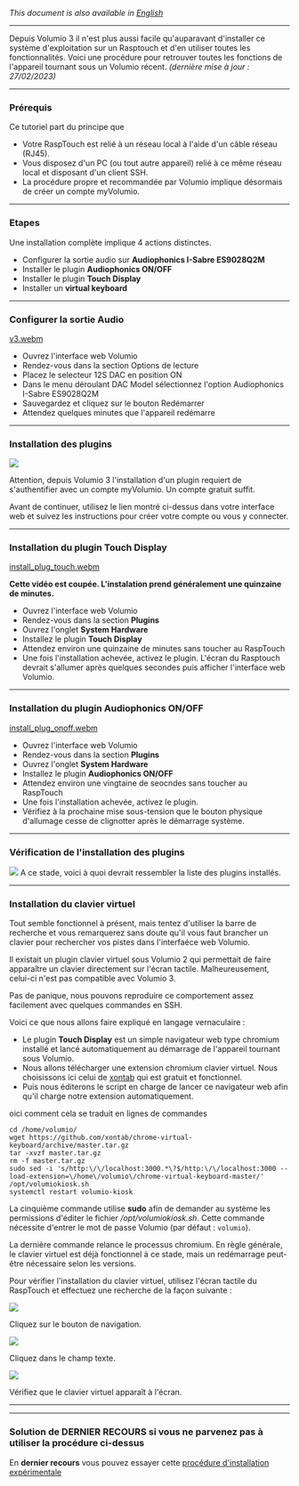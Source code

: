 
*This document is also available in [English](https://github.com/audiophonics/rasptouch_volumio3/blob/main/readme.md)*

---

Depuis Volumio 3 il n'est plus aussi facile qu'auparavant d'installer ce système d'exploitation sur un Rasptouch et d'en utiliser toutes les fonctionnalités. Voici une procédure pour retrouver toutes les fonctions de l'appareil tournant sous un Volumio récent.
*(dernière mise à jour : 27/02/2023)*

---
### Prérequis

Ce tutoriel part du principe que

- Votre RaspTouch est relié à un réseau local à l'aide d'un câble réseau (RJ45).
- Vous disposez d'un PC (ou tout autre appareil) relié à ce même réseau local et disposant d'un client SSH.
- La procédure propre et recommandée par Volumio implique désormais de créer un compte myVolumio.

---

### Etapes

Une installation complète implique 4 actions distinctes.

- Configurer la sortie audio sur **Audiophonics I-Sabre ES9028Q2M**
- Installer le plugin **Audiophonics ON/OFF**
- Installer le plugin **Touch Display**
- Installer un **virtual keyboard**

---

### Configurer la sortie Audio

[v3.webm](https://user-images.githubusercontent.com/17196909/221600807-02cff53e-8563-437f-bbd8-a374be4bf305.webm)

- Ouvrez l'interface web Volumio
- Rendez-vous dans la section Options de lecture
- Placez le selecteur 12S DAC en position ON
- Dans le menu déroulant DAC Model sélectionnez l'option Audiophonics I-Sabre ES9028Q2M
- Sauvegardez et cliquez sur le bouton Redémarrer
- Attendez quelques minutes que l'appareil redémarre
 
---

### Installation des plugins

 ![](https://www.audiophonics.fr/img/cms/Images/Blog/rasptouch_volumio_2023/account.jpg)

Attention, depuis Volumio 3 l'installation d'un plugin requiert de s'authentifier avec un compte myVolumio. Un compte gratuit suffit.

Avant de continuer, utilisez le lien montré ci-dessus dans votre interface web et suivez les instructions pour créer votre compte ou vous y connecter.

---

### Installation du plugin Touch Display

[install_plug_touch.webm](https://user-images.githubusercontent.com/17196909/221601003-36e21e7e-5f86-4767-984d-b7302654005e.webm)

   **Cette vidéo est coupée. L'instalation prend généralement une quinzaine de minutes.**

- Ouvrez l'interface web Volumio
- Rendez-vous dans la section **Plugins**
- Ouvrez l'onglet **System Hardware**
- Installez le plugin **Touch Display**
- Attendez environ une quinzaine de minutes sans toucher au RaspTouch
- Une fois l'installation achevée, activez le plugin. L'écran du Rasptouch devrait s'allumer après quelques secondes puis afficher l'interface web Volumio.
 
---

### Installation du plugin Audiophonics ON/OFF

[install_plug_onoff.webm](https://user-images.githubusercontent.com/17196909/221601317-113f8d25-94a0-4f31-adeb-a2accccdcf47.webm)

- Ouvrez l'interface web Volumio
- Rendez-vous dans la section **Plugins**
- Ouvrez l'onglet **System Hardware**
- Installez le plugin **Audiophonics ON/OFF**
- Attendez environ une vingtaine de seocndes sans toucher au RaspTouch
- Une fois l'installation achevée, activez le plugin.
- Vérifiez à la prochaine mise sous-tension que le bouton physique d'allumage cesse de clignotter après le démarrage système.
 
---

### Vérification de l'installation des plugins

 ![](https://www.audiophonics.fr/img/cms/Images/Blog/rasptouch_volumio_2023/plugins.jpg)
 A ce stade, voici à quoi devrait ressembler la liste des plugins installés.

---

### Installation du clavier virtuel

Tout semble fonctionnel à présent, mais tentez d'utiliser la barre de recherche et vous remarquerez sans doute qu'il vous faut brancher un clavier pour rechercher vos pistes dans l'interfaéce web Volumio.

Il existait un plugin clavier virtuel sous Volumio 2 qui permettait de faire apparaître un clavier directement sur l'écran tactile. Malheureusement, celui-ci n'est pas compatible avec Volumio 3.

Pas de panique, nous pouvons reproduire ce comportement assez facilement avec quelques commandes en SSH.

Voici ce que nous allons faire expliqué en langage vernaculaire :

- Le plugin **Touch Display** est un simple navigateur web type chromium installé et lancé automatiquement au démarrage de l'appareil tournant sous Volumio.
- Nous allons télécharger une extension chromium clavier virtuel. Nous choisissons ici celui de [xontab](https://github.com/xontab/chrome-virtual-keyboard) qui est gratuit et fonctionnel.
- Puis nous éditerons le script en charge de lancer ce navigateur web afin qu'il charge notre extension automatiquement.
 
oici comment cela se traduit en lignes de commandes

 ```
cd /home/volumio/
wget https://github.com/xontab/chrome-virtual-keyboard/archive/master.tar.gz
tar -xvzf master.tar.gz
rm -f master.tar.gz
sudo sed -i 's/http:\/\/localhost:3000.*\?$/http:\/\/localhost:3000 --load-extension=\/home\/volumio\/chrome-virtual-keyboard-master/'  /opt/volumiokiosk.sh
systemctl restart volumio-kiosk
```

La cinquième commande utilise **sudo** afin de demander au système les permissions d'éditer le fichier */opt/volumiokiosk.sh*. Cette commande nécessite d'entrer le mot de passe Volumio (par défaut : ```volumio```).

La dernière commande relance le processus chromium. En règle générale, le clavier virtuel est déjà fonctionnel à ce stade, mais un redémarrage peut-être nécessaire selon les versions.

Pour vérifier l'installation du clavier virtuel, utilisez l'écran tactile du RaspTouch et effectuez une recherche de la façon suivante :

![](https://www.audiophonics.fr/img/cms/Images/Blog/rasptouch_volumio_2023/keyboard_0.jpg)

Cliquez sur le bouton de navigation.

![](https://www.audiophonics.fr/img/cms/Images/Blog/rasptouch_volumio_2023/keyboard_1.jpg)

Cliquez dans le champ texte.

![](https://www.audiophonics.fr/img/cms/Images/Blog/rasptouch_volumio_2023/keyboard_2.jpg)

Vérifiez que le clavier virtuel apparaît à l'écran.
 

--- 

--- 

### Solution de DERNIER RECOURS si vous ne parvenez pas à utiliser la procédure ci-dessus
En **dernier recours** vous pouvez essayer cette [procédure d'installation expérimentale](https://github.com/audiophonics/rasptouch_volumio3/tree/the_hacky_way)


